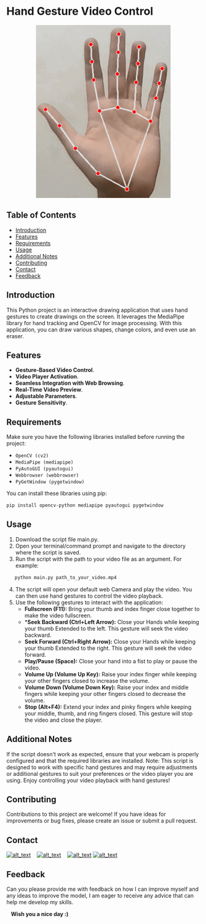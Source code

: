 
# Hand Gesture Video Control

<div align="center">
    <img src="https://github.com/Bassem-2000/OpenCV-Projects/blob/main/Virtual%20video%20Controller/Pic.gif?raw=true">
  </div>

## Table of Contents

- [Introduction](#introduction)
- [Features](#features)
- [Requirements](#requirements)
- [Usage](#usage)
- [Additional Notes](#additional-notes)
- [Contributing](#Contributing)
- [Contact](#Contact)
- [Feedback](#Feedback)

## Introduction

This Python project is an interactive drawing application that uses hand gestures to create drawings on the screen. It leverages the MediaPipe library for hand tracking and OpenCV for image processing. With this application, you can draw various shapes, change colors, and even use an eraser.

## Features

- **Gesture-Based Video Control**.
- **Video Player Activation**.
- **Seamless Integration with Web Browsing**.
- **Real-Time Video Preview**.
- **Adjustable Parameters**.
- **Gesture Sensitivity**.

## Requirements

Make sure you have the following libraries installed before running the project:

- `OpenCV (cv2)`
- `MediaPipe (mediapipe)`
- `PyAutoGUI (pyautogui)`
- `Webbrowser (webbrowser)`
- `PyGetWindow (pygetwindow)`

You can install these libraries using pip:

```bash
pip install opencv-python mediapipe pyautogui pygetwindow
```
## Usage

1. Download the script file main.py.
2. Open your terminal/command prompt and navigate to the directory where the script is saved.
3. Run the script with the path to your video file as an argument. For example:
```bash
   python main.py path_to_your_video.mp4
```
4. The script will open your default web Camera and play the video. You can then use hand gestures to control the video playback.
5. Use the following gestures to interact with the application:
    - **Fullscreen (F11):** Bring your thumb and index finger close together to make the video fullscreen.
    - ***Seek Backward (Ctrl+Left Arrow):** Close your Hands while keeping your thumb Extended to the left. This gesture will seek the video backward.
    - **Seek Forward (Ctrl+Right Arrow):** Close your Hands while keeping your thumb Extended to the right. This gesture will seek the video forward.
    - **Play/Pause (Space):** Close your hand into a fist to play or pause the video.
    - **Volume Up (Volume Up Key):** Raise your index finger while keeping your other fingers closed to increase the volume.
    - **Volume Down (Volume Down Key):** Raise your index and middle fingers while keeping your other fingers closed to decrease the volume.
    - **Stop (Alt+F4):** Extend your index and pinky fingers while keeping your middle, thumb, and ring fingers closed. This gesture will stop the video and close the player.


## Additional Notes

If the script doesn't work as expected, ensure that your webcam is properly configured and that the required libraries are installed.
Note: This script is designed to work with specific hand gestures and may require adjustments or additional gestures to suit your preferences or the video player you are using.
Enjoy controlling your video playback with hand gestures!

## Contributing

Contributions to this project are welcome! If you have ideas for improvements or bug fixes, please create an issue or submit a pull request.

## Contact

[<img alt="alt_text" width="30px" src="https://cdn2.iconfinder.com/data/icons/social-media-2285/512/1_Whatsapp2_colored_svg-512.png" />](https://wa.me/+201006491306)
&nbsp;&nbsp;
[<img alt="alt_text" width="30px" src="https://cdn2.iconfinder.com/data/icons/social-media-2285/512/1_Linkedin_unofficial_colored_svg-512.png" />](https://www.linkedin.com/in/bassem-ahmed-ahmed/)
&nbsp;&nbsp;
[<img alt="alt_text" width="30px" src="https://cdn4.iconfinder.com/data/icons/social-media-logos-6/512/112-gmail_email_mail-256.png" />](mailto:bassemahmed.am@gmail.com) 
[<img alt="alt_text" width="30px" src="https://cdn2.iconfinder.com/data/icons/social-media-2285/512/1_Facebook2_colored_svg-512.png" />](https://www.facebook.com/bassem.ahmed.7712/)


## Feedback

Can you please provide me with feedback on how I can improve myself and any ideas to improve the model, I am eager to receive any advice that can help me develop my skills.

&nbsp;&nbsp;
**Wish you a nice day :)**
